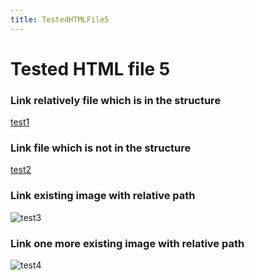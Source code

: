 ```yaml
---
title: TestedHTMLFile5
---
```

<h1>Tested HTML file 5</h1>

<h3>Link relatively file which is in the structure</h3>
<a href="/mainTree/html-tests/file1">test1</a>

<h3>Link file which is not in the structure</h3>
<a href="https://github.com/gardener/gardener/blob/v1.30.0/README.md">test2</a>

<h3>Link existing image with relative path</h3>
<img title="test3" src="/__resources/gardener-docforge-logo.png">

<h3>Link one more existing image with relative path</h3>
<img title="test4" src="/__resources/gardener-docforge-logo.png">
